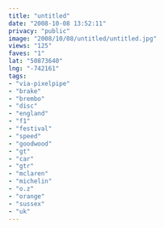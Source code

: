 ```yaml
---
title: "untitled"
date: "2008-10-08 13:52:11"
privacy: "public"
image: "2008/10/08/untitled/untitled.jpg"
views: "125"
faves: "1"
lat: "50873640"
lng: "-742161"
tags:
- "via-pixelpipe"
- "brake"
- "brembo"
- "disc"
- "england"
- "f1"
- "festival"
- "speed"
- "goodwood"
- "gt"
- "car"
- "gtr"
- "mclaren"
- "michelin"
- "o.z"
- "orange"
- "sussex"
- "uk"
---
```

<a href="/photos/2008/10/08/gulf-12r-gtr"></a>

